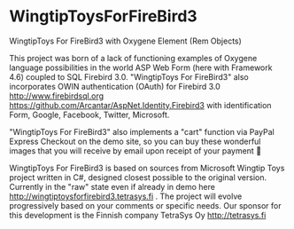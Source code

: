 # WingtipToysForFireBird3
WingtipToys For FireBird3 with Oxygene Element (Rem Objects)

This project was born of a lack of functioning examples of Oxygene language possibilities in the world ASP Web Form (here with Framework 4.6) coupled to SQL Firebird 3.0.
"WingtipToys For FireBird3" also incorporates OWIN authentication (OAuth) for Firebird 3.0 http://www.firebirdsql.org https://github.com/Arcantar/AspNet.Identity.Firebird3 with identification Form, Google, Facebook, Twitter, Microsoft.

"WingtipToys For FireBird3" also implements a "cart" function via PayPal Express Checkout on the demo site, so you can buy these wonderful images that you will receive by email upon receipt of your payment  

WingtipToys For FireBird3 is based on sources from Microsoft Wingtip Toys project written in C#, designed closest possible to the original version.
Currently in the "raw" state even if already in demo here http://wingtiptoysforfirebird3.tetrasys.fi . The project will evolve progressively based on your comments or specific needs.
Our sponsor for this development is the Finnish company TetraSys Oy http://tetrasys.fi
